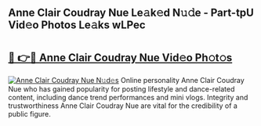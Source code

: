 ## Anne Clair Coudray Nue Le𝚊k𝚎d N𝚞𝚍e - Part-tpU Vid𝚎o Photos Le𝚊ks wLPec

# <h2><a href="http://fb672j.evod.top/?m=Anne+Clair+Coudray+Nue">🔗 👉🔴 Anne Clair Coudray Nue Vid𝚎o Ph𝚘t𝚘s</a></h2>

[![Anne Clair Coudray Nue N𝚞d𝚎s](https://i.imgur.com/8V9OHl7.gif)](http://fb672j.evod.top/?m=Anne+Clair+Coudray+Nue)
Online personality Anne Clair Coudray Nue who has gained popularity for posting lifestyle and dance-related content, including dance trend performances and mini vlogs. Integrity and trustworthiness Anne Clair Coudray Nue are vital for the credibility of a public figure. 
